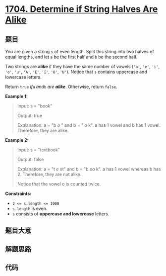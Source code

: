 # [1704. Determine if String Halves Are Alike](https://leetcode.com/problems/determine-if-string-halves-are-alike/)

## 题目

You are given a string `s` of even length. Split this string into two halves
of equal lengths, and let `a` be the first half and `b` be the second half.

Two strings are **alike** if they have the same number of vowels (`'a'`,
`'e'`, `'i'`, `'o'`, `'u'`, `'A'`, `'E'`, `'I'`, `'O'`, `'U'`). Notice that
`s` contains uppercase and lowercase letters.

Return `true` _if_`a` _and_`b` _are **alike**_. Otherwise, return `false`.



**Example 1:**

> Input: s = "book"
> 
> Output: true
> 
> Explanation: a = "b _o_ " and b = " _o_ k". a has 1 vowel and b has 1 vowel. Therefore, they are alike.

**Example 2:**

> Input: s = "textbook"
> 
> Output: false
> 
> Explanation: a = "t _e_ xt" and b = "b _oo_ k". a has 1 vowel whereas b has 2. Therefore, they are not alike.
> 
> Notice that the vowel o is counted twice.

**Constraints:**

  * `2 <= s.length <= 1000`
  * `s.length` is even.
  * `s` consists of **uppercase and lowercase** letters.


## 题目大意

## 解题思路

## 代码

```javascript

```


